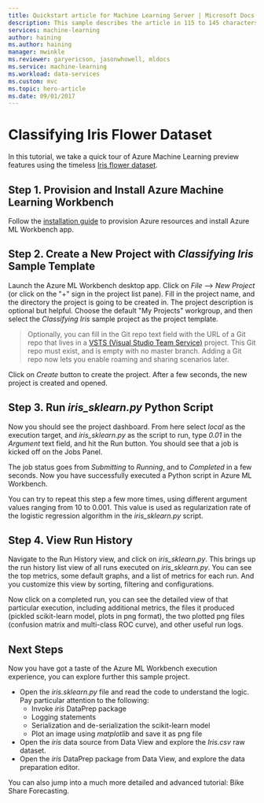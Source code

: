 ```yaml
---
title: Quickstart article for Machine Learning Server | Microsoft Docs
description: This sample describes the article in 115 to 145 characters. Validate using Gauntlet toolbar check icon. Use SEO kind of action verbs here.
services: machine-learning
author: haining
ms.author: haining
manager: mwinkle
ms.reviewer: garyericson, jasonwhowell, mldocs
ms.service: machine-learning
ms.workload: data-services
ms.custom: mvc
ms.topic: hero-article
ms.date: 09/01/2017
---
```


# Classifying Iris Flower Dataset

In this tutorial, we take a quick tour of Azure Machine Learning preview features using the timeless [Iris flower dataset](https://en.wikipedia.org/wiki/Iris_flower_data_set). 

## Step 1. Provision and Install Azure Machine Learning Workbench
Follow the [installation guide](Installation.md) to provision Azure resources and install Azure ML Workbench app.

## Step 2. Create a New Project with _Classifying Iris_ Sample Template 
Launch the Azure ML Workbench desktop app. Click on _File_ --> _New Project_ (or click on the "+" sign in the project list pane). Fill in the project name, and the directory the project is going to be created in. The project description is optional but helpful. Choose the default "My Projects" workgroup, and then select the _Classifying Iris_ sample project as the project template. 

<!--![New Project](media/quick-start-iris/new_project.png)-->
>Optionally, you can fill in the Git repo text field with the URL of a Git repo that lives in a [VSTS (Visual Studio Team Service)](https://www.visualstudio.com) project. This Git repo must exist, and is empty with no master branch. Adding a Git repo now lets you enable roaming and sharing scenarios later.

Click on _Create_ button to create the project. After a few seconds, the new project is created and opened.

## Step 3. Run _iris_sklearn.py_ Python Script
Now you should see the project dashboard. From here select _local_ as the execution target, and _iris_sklearn.py_ as the script to run, type _0.01_ in the _Argument_ text field, and hit the Run button. You should see that a job is kicked off on the Jobs Panel.

The job status goes from _Submitting_ to _Running_, and to _Completed_ in a few seconds. Now you have successfully executed a Python script in Azure ML Workbench.

You can try to repeat this step a few more times, using different argument values ranging from 10 to 0.001. This value is used as regularization rate of the logistic regression algorithm in the _iris_sklearn.py_ script.

## Step 4. View Run History
Navigate to the Run History view, and click on _iris_sklearn.py_. This brings up the run history list view of all runs executed on _iris_sklearn.py_. You can see the top metrics, some default graphs, and a list of metrics for each run. And you customize this view by sorting, filtering and configurations.

Now click on a completed run, you can see the detailed view of that particular execution, including additional metrics, the files it produced (pickled scikit-learn model, plots in png format), the two plotted png files (confusion matrix and multi-class ROC curve), and other useful run logs.

## Next Steps
Now you have got a taste of the Azure ML Workbench execution experience, you can explore further this sample project. 
- Open the _iris.sklearn.py_ file and read the code to understand the logic. Pay particular attention to the following:
    - Invoke _iris_ DataPrep package
    - Logging statements
    - Serialization and de-serialization the scikit-learn model
    - Plot an image using _matplotlib_ and save it as png file
- Open the _iris_ data source from Data View and explore the _Iris.csv_ raw dataset.
- Open the _iris_ DataPrep package from Data View, and explore the data preparation editor.

You can also jump into a much more detailed and advanced tutorial: Bike Share Forecasting. 